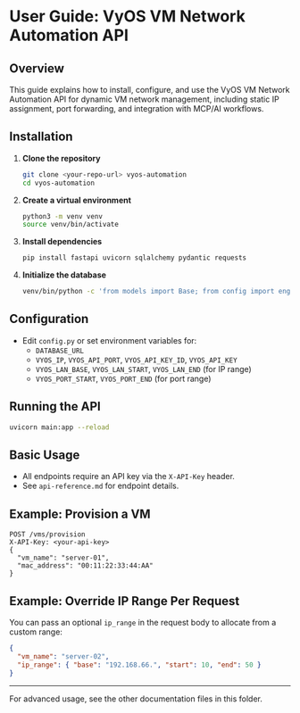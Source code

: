 # User Guide: VyOS VM Network Automation API

## Overview
This guide explains how to install, configure, and use the VyOS VM Network Automation API for dynamic VM network management, including static IP assignment, port forwarding, and integration with MCP/AI workflows.

## Installation
1. **Clone the repository**
   ```bash
   git clone <your-repo-url> vyos-automation
   cd vyos-automation
   ```
2. **Create a virtual environment**
   ```bash
   python3 -m venv venv
   source venv/bin/activate
   ```
3. **Install dependencies**
   ```bash
   pip install fastapi uvicorn sqlalchemy pydantic requests
   ```
4. **Initialize the database**
   ```bash
   venv/bin/python -c 'from models import Base; from config import engine; Base.metadata.create_all(bind=engine)'
   ```

## Configuration
- Edit `config.py` or set environment variables for:
  - `DATABASE_URL`
  - `VYOS_IP`, `VYOS_API_PORT`, `VYOS_API_KEY_ID`, `VYOS_API_KEY`
  - `VYOS_LAN_BASE`, `VYOS_LAN_START`, `VYOS_LAN_END` (for IP range)
  - `VYOS_PORT_START`, `VYOS_PORT_END` (for port range)

## Running the API
```bash
uvicorn main:app --reload
```

## Basic Usage
- All endpoints require an API key via the `X-API-Key` header.
- See `api-reference.md` for endpoint details.

## Example: Provision a VM
```http
POST /vms/provision
X-API-Key: <your-api-key>
{
  "vm_name": "server-01",
  "mac_address": "00:11:22:33:44:AA"
}
```

## Example: Override IP Range Per Request
You can pass an optional `ip_range` in the request body to allocate from a custom range:
```json
{
  "vm_name": "server-02",
  "ip_range": { "base": "192.168.66.", "start": 10, "end": 50 }
}
```

---
For advanced usage, see the other documentation files in this folder.
